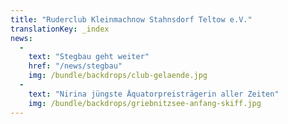 ```yaml
---
title: "Ruderclub Kleinmachnow Stahnsdorf Teltow e.V."
translationKey: _index
news:
  - 
    text: "Stegbau geht weiter"
    href: "/news/stegbau"
    img: /bundle/backdrops/club-gelaende.jpg
  -
    text: "Nirina jüngste Äquatorpreisträgerin aller Zeiten"
    img: /bundle/backdrops/griebnitzsee-anfang-skiff.jpg
---
```



